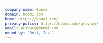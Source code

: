 ```yaml
---
company-name: Boomi
domain: boomi.com
home: https://boomi.com/
privacy-policy: https://boomi.com/privacy/
email: privacy@boomi.com
owned-by: "Dell, Inc."
---
```




